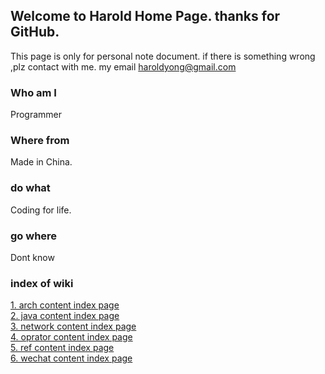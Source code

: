 ## Welcome to Harold Home Page. thanks for GitHub.

This page is only for personal note document. if there is something wrong ,plz contact with me. my email haroldyong@gmail.com


### Who am I

Programmer


### Where from

Made in China.

### do what

Coding for life.

### go where

Dont know

### index of wiki

  <a href="./arch/index.html">1. arch content index page</a></br>
  <a href="./java/index.html">2. java content index page</a></br>
  <a href="./network/index.html">3. network content index page</a></br>
  <a href="./opt/index.html">4. oprator content index page</a></br>
  <a href="./ref/index.html">5. ref content index page</a></br>
  <a href="./wechat/index.html">6. wechat content index page</a></br>
  
